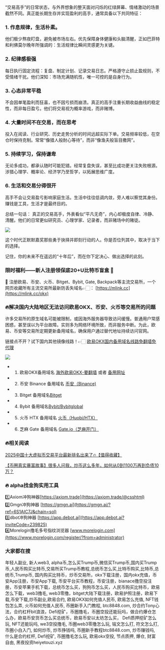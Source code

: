 “交易高手”的日常状态，与外界想象的整天面对闪烁的红绿屏幕、情绪激动的场景截然不同。真正能长期生存并实现盈利的高手，通常具备以下共同特征：

### 1. 作息规律，生活朴素。
他们极少熬夜盯盘，避免被市场左右。优先保障身体健康和头脑清醒，正如巴菲特和利佛莫尔晚年所强调的：生活规律比瞬间灵感更为关键。

### 2. 纪律感极强
每日执行固定流程：复盘、制定计划、记录交易日志。严格遵守止损止盈规则，不受情绪干扰。他们深知：市场充满随机性，唯一可控的是自身行为。

### 3. 心态非常平稳
不会因单笔盈利而狂喜，也不因亏损而崩溃。真正的高手注重长期收益曲线的稳定性，而非每日盈亏。他们将交易视为概率游戏，而非赌博。

### 4. 大量时间不在交易，而在思考
投入在阅读、行业研究、历史走势分析的时间远超实际下单。交易频率较低，在空仓时保持克制。常常“像猎人般耐心等待”，而非“像渔夫般盲目撒网”。

### 5. 持续学习，保持谦卑
无论多成功，都承认随时可能犯错。经常复盘失误，甚至比成功更关注失败根源。涉猎心理学、概率论、经济学乃至哲学，以拓展思维广度。

### 6. 生活和交易分得很开
高手不会让交易盈亏影响家庭生活。生活中往往低调内敛，旁人难以察觉其身份。赚钱是工具，生活才是最终目的。

总结一句话：
真正的交易高手，外表看似“平凡无奇”，内心却极度自律、冷静、清醒。他们的日常更似研究员、心理学家、记录者，而非赌场中的赌徒。

[![](https://307e939.webp.li/og.png)](https://btc8848.com/top-10-exchanges)

这个时代正默默嘉奖那些勇于抉择并即刻行动的人。你是否位列其中，取决于当下的选择。

记住，你的未来不在遥远的“十年后”，而在你下定决心、做出选择的此刻。

### 限时福利——新人注册领保底20+U比特币盲盒 🎁
🎁 注册欧易、币安、火币、Bitget、Bybit, Gate, Backpack等主流交易所，一个网页收藏所有主流交易所最新防丢失域名👉🏻： [https://mlink.cc](https://mlink.cc/okx)

### 🔥解决国内大陆地区无法访问欧易OKX、币安、火币等交易所的问题
许多交易所的原生域名可能被限制，或因海外服务器导致访问缓慢。普通用户常感困惑，甚至误以为平台故障。实则多为网络环境所致，而非服务中断。为此，欧易、币安等交易所定期更新备用域名，确保用户通过替代地址持续访问官网。

链接点不开？试下国内其他镜像线路！👉🏻 [欧易OKX国内备用域名线路免翻墙免代理](https://vlink.cc/okxcn)

[![](https://307e939.webp.li/20250812124552161.png)](https://vlink.cc/okxcn)


- 1. 欧易OKX备用域名 [海外欧易OKX-要翻墙](https://www.okx.com/join/18639032) 或者 [备用网址](https://www.oucnyi.net/zh-hans/join/18639032) 
- 2. 币安 Binance 备用域名 [币安（Binance)](https://accounts.binance.com/zh-CN/register?ref=36457687)
- 3. Bitget 备用域名[Bitget](https://www.bitget.com/zh-CN/referral/register?from=referral&clacCode=VRNEYUTR)
- 4. Bybit 备用域名[Bybit/Bybitglobal](https://www.bybitglobal.com/zh-MY/invite/?ref=VMKORMM)
- 5. 火币 HTX 备用域名 [火币（Huobi/HTX）](https://www.htx.com/invite/zh-cn/1f?invite_code=whf45223)
- 6. 芝麻 Gate 备用域名 [Gate.io（芝麻开门）](https://www.gate.io/zh/signup?ref_type=103&ref=A1ERAQ)

### 🔥相关阅读
[2025中国十大虚拟币交易平台最新排名出来了🔥【值得收藏】](https://btc8848.com/top-10-exchanges/)

[【币圈真实暴富故事】很多人问我，炒币这么多年，如何从0到1100万再到负债10万？](https://heiyetouzi.xyz/biquanstory001/)


### 🔥 alpha找金狗实用工具
1️⃣Axiom冲狗神器[https://axiom.trade](https://axiom.trade/@csshtml)  
2️⃣Gmgn冲狗神器 [https://gmgn.ai](https://gmgn.ai/?ref=6S1AIC7J&chain=sol)  
3️⃣dbot冲狗神器 [https://app.debot.ai](https://app.debot.ai?inviteCode=239825)  
4️⃣Morelogin撸毛多号指纹浏览器 [www.morelogin.com](https://www.morelogin.com/register/?from=administrator)  

### 大家都在搜
年轻人副业, 新人web3, alpha币,怎么买Trump币,微信买Trump币,国内买Trump币,人民币购买比特币,交易所买Trump币教程,总统币怎么买,比特币购买,比特币,总统币,Trump币, 国内购买比特币，炒币交易所，okx下载注册，国内okx充值，币安App注册，币安App下载, 币安平台买币教程，币安注册，bianace撸空投注册，币安苹果手机下载，总统币怎么买，狗狗币怎么买，人民币购买比特币，欧易 怎么下载，web3撸毛, web3零撸，bitget大陆下载注册，欧易护照注册，欧易下载,币安下载,炒币副业,欧易合约, 欧易OKX如何充值人民币, 欧易怎么充值, NFT钱包怎么弄, 火币如何充值人民币, 币圈新手入门教程, btc8848.com, 炒合约Tony心法，合约杠杆bit浪浪，Defi挖矿，币圈撸毛，币圈空投还能玩吗，做合约爆仓怎么办，欧易币安货币怎么买总统币，欧易币安以太坊怎么买， Defi质押挖矿怎么玩, NFT还能玩吗, we3空投撸毛, 币圈web3零撸怎么玩, 铭文怎么打, 符文怎么打, 币圈小白入门, 如何炒币, 炒币挣钱吗, 币圈新手教程btc8848.com, 炒币赚钱吗, 什么是合约杠杆, Defi挖矿, 币圈撸毛怎么玩, 欧易okx空投, 节点质押, 爆仓, 财富自由, 黑夜投资heiyetouzi.xyz